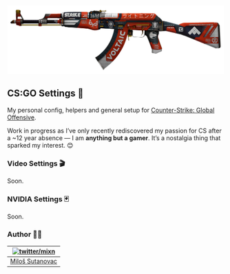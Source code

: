 ![](./static/ak-bloodsport.png)

## CS:GO Settings 🔧

My personal config, helpers and general setup for [Counter-Strike: Global Offensive](https://blog.counter-strike.net/).

Work in progress as I’ve only recently rediscovered my passion for CS after a ~12 year absence — I am **anything but a gamer**. It’s a nostalgia thing that sparked my interest. 😊

### Video Settings 🎬

Soon.

### NVIDIA Settings 🃏

Soon.

### Author 🙂👋

| [![twitter/mixn](https://s.gravatar.com/avatar/25f6ced5bed9c19f2174e68798fb8f66?s=80)](http://twitter.com/mixn "Follow @mixn on Twitter") |
|---|
| [Miloš Sutanovac](https://mixn.io/) |
